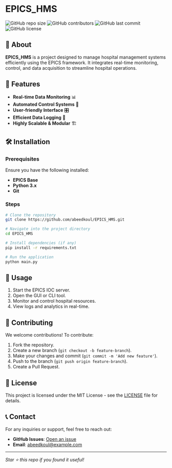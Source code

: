 # EPICS_HMS

![GitHub repo size](https://img.shields.io/github/repo-size/abeedkoul/EPICS_HMS)
![GitHub contributors](https://img.shields.io/github/contributors/abeedkoul/EPICS_HMS)
![GitHub last commit](https://img.shields.io/github/last-commit/abeedkoul/EPICS_HMS)
![GitHub license](https://img.shields.io/github/license/abeedkoul/EPICS_HMS)

## 📌 About
**EPICS_HMS** is a project designed to manage hospital management systems efficiently using the EPICS framework. It integrates real-time monitoring, control, and data acquisition to streamline hospital operations.

## 🚀 Features
- **Real-time Data Monitoring** 📊
- **Automated Control Systems** 🏥
- **User-friendly Interface** 🎛
- **Efficient Data Logging** 📝
- **Highly Scalable & Modular** 🏗

## 🛠 Installation

### Prerequisites
Ensure you have the following installed:
- **EPICS Base**
- **Python 3.x**
- **Git**

### Steps
```sh
# Clone the repository
git clone https://github.com/abeedkoul/EPICS_HMS.git

# Navigate into the project directory
cd EPICS_HMS

# Install dependencies (if any)
pip install -r requirements.txt

# Run the application
python main.py
```

## 📖 Usage
1. Start the EPICS IOC server.
2. Open the GUI or CLI tool.
3. Monitor and control hospital resources.
4. View logs and analytics in real-time.

## 🤝 Contributing
We welcome contributions! To contribute:
1. Fork the repository.
2. Create a new branch (`git checkout -b feature-branch`).
3. Make your changes and commit (`git commit -m 'Add new feature'`).
4. Push to the branch (`git push origin feature-branch`).
5. Create a Pull Request.

## 📜 License
This project is licensed under the MIT License - see the [LICENSE](LICENSE) file for details.

## 📞 Contact
For any inquiries or support, feel free to reach out:
- **GitHub Issues**: [Open an issue](https://github.com/abeedkoul/EPICS_HMS/issues)
- **Email**: [abeedkoul@example.com](mailto:koulabeed@gmail.com)

---
_Star ⭐ this repo if you found it useful!_
